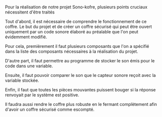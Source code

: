 <p> Pour la réalisation de notre projet Sono-kofre, plusieurs points cruciaux nécessitent d'être traités </p>
<p> Tout d'abord, il est nécessaire de comprendre le fonctionnement de ce coffre. Le but du projet et de créer un coffre sécurisé qui peut être ouvert uniquement par un code sonore élaboré au préalable que l'on peut évidemment modifié.</p>
<p> Pour cela, premièrement il faut plusieurs composants que l'on a spécifié dans la liste des composants nécessaires à la réalisation du projet.</p>
<p> D'autre part, il faut permettre au programme de stocker le son émis pour le code dans une variable. </p>
<p> Ensuite, il faut pouvoir comparer le son que le capteur sonore reçoit avec la variable stockée.</p>
<p> Enfin, il faut que toutes les pièces mouvantes puissent bouger si la réponse renvoyait par le système est positive.</p>
<p> Il faudra aussi rendre le coffre plus robuste en le fermant complètement afin d'avoir un coffre sécurisé comme escompté.</p>
